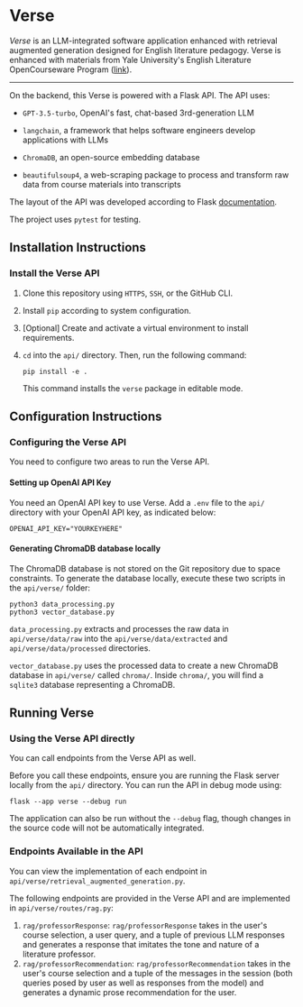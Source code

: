 # Verse

*Verse* is an LLM-integrated software application enhanced with retrieval augmented generation designed for English literature pedagogy. Verse is enhanced with materials from Yale University's English Literature OpenCourseware Program ([link](https://oyc.yale.edu/english)).

-------------------
  
On the backend, this Verse is powered with a Flask API. The API uses:
  
-  `GPT-3.5-turbo`, OpenAI's fast, chat-based 3rd-generation LLM

-  `langchain`, a framework that helps software engineers develop applications with LLMs

-  `ChromaDB`, an open-source embedding database

-  `beautifulsoup4`, a web-scraping package to process and transform raw data from course materials into transcripts

The layout of the API was developed according to Flask [documentation](https://flask.palletsprojects.com/en/3.0.x/tutorial/).

The project uses `pytest` for testing.

## Installation Instructions


### Install the Verse API

1. Clone this repository using `HTTPS`, `SSH`, or the GitHub CLI.

2. Install `pip` according to system configuration.

3. [Optional] Create and activate a virtual environment to install requirements.

4.  `cd` into the `api/` directory. Then, run the following command:

	```
	pip install -e .
	```

	This command installs the `verse` package in editable mode.

## Configuration Instructions

### Configuring the Verse API

You need to configure two areas to run the Verse API.

#### Setting up OpenAI API Key

You need an OpenAI API key to use Verse. Add a `.env` file to the `api/` directory with your OpenAI API key, as indicated below:

```
OPENAI_API_KEY="YOURKEYHERE"
```

#### Generating ChromaDB database locally

The ChromaDB database is not stored on the Git repository due to space constraints. To generate the database locally, execute these two scripts in the `api/verse/` folder:

```
python3 data_processing.py
python3 vector_database.py
```

`data_processing.py` extracts and processes the raw data in `api/verse/data/raw` into the `api/verse/data/extracted` and `api/verse/data/processed` directories. 

`vector_database.py` uses the processed data to create a new ChromaDB database in `api/verse/` called `chroma/`. Inside `chroma/`, you will find a `sqlite3` database representing a ChromaDB.

## Running Verse

### Using the Verse API directly
You can call endpoints from the Verse API as well. 

Before you call these endpoints, ensure you are running the Flask server locally from the `api/` directory. You can run the API in debug mode using:

	
	flask --app verse --debug run
	
	
The application can also be run without the `--debug` flag, though changes in the source code will not be automatically integrated.

### Endpoints Available in the API

You can view the implementation of each endpoint in `api/verse/retrieval_augmented_generation.py`. 

The following endpoints are provided in the Verse API and are implemented in `api/verse/routes/rag.py`:

1. `rag/professorResponse`: `rag/professorResponse` takes in the user's course selection, a user query, and a tuple of previous LLM responses and generates a response that imitates the tone and nature of a literature professor.
2. `rag/professorRecommendation`: `rag/professorRecommendation` takes in the user's course selection and a tuple of the messages in the session (both queries posed by user as well as responses from the model) and generates a dynamic prose recommendation for the user.